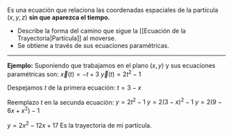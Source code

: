 Es una ecuación que relaciona las coordenadas espaciales de la partícula $(x,y,z)$ **sin que aparezca el tiempo.**

- Describe la forma del camino que sigue la [[Ecuación de la Trayectoria|Partícula]] al moverse.
- Se obtiene a través de sus ecuaciones paramétricas.

---
**Ejemplo:** Suponiendo que trabajamos en el plano $(x, y)$ y sus ecuaciones paramétricas son:
$\vec{x}(t)=-t+3$               $\vec{y}(t)=2t{^2}-1$

Despejamos $t$ de la primera ecuación:
$t=3-x$

Reemplazo $t$ en la secunda ecuación:
$y=2t{^2}-1$
$y=2(3-x){^2}-1$
$y=2(9-6x+x{^2})-1$

$y=2x{^2}-12x +17$ Es la trayectoria de mi partícula.